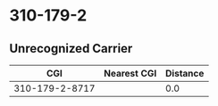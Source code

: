 # 310-179-2
## Unrecognized Carrier


| CGI | Nearest CGI | Distance |
|-----|-------------|----------|
| 310-179-2-8717 |  | 0.0 |
